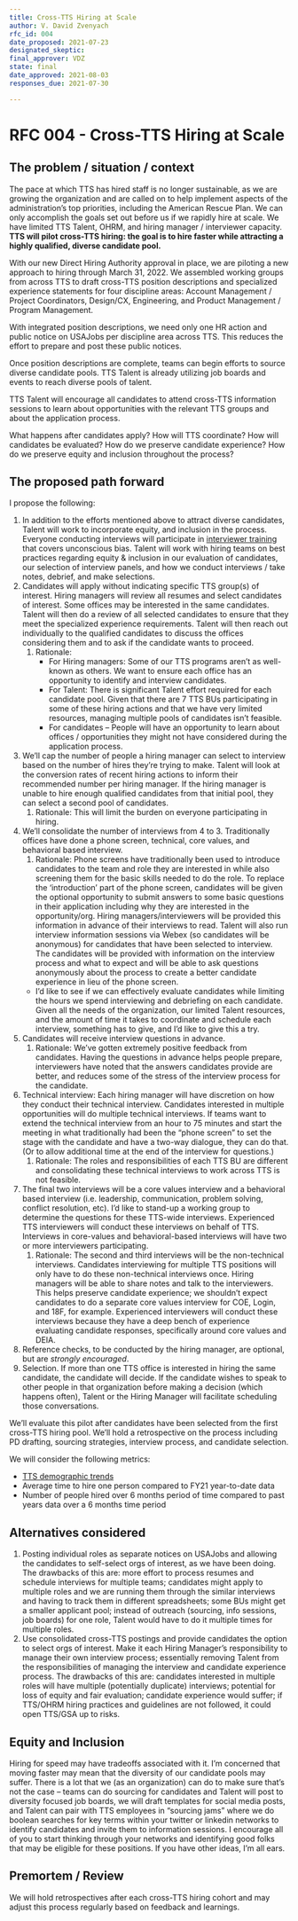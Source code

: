 ```yaml
---
title: Cross-TTS Hiring at Scale
author: V. David Zvenyach 
rfc_id: 004
date_proposed: 2021-07-23
designated_skeptic:
final_approver: VDZ
state: final
date_approved: 2021-08-03
responses_due: 2021-07-30

---
```


# RFC 004 - Cross-TTS Hiring at Scale

## The problem / situation / context
The pace at which TTS has hired staff is no longer sustainable, as we are growing the organization and are called on to help implement aspects of the administration’s top priorities, including the American Rescue Plan. We can only accomplish the goals set out before us if we rapidly hire at scale. We have limited TTS Talent, OHRM, and hiring manager / interviewer capacity. **TTS will pilot cross-TTS hiring: the goal is to hire faster while attracting a highly qualified, diverse candidate pool.**

With our new Direct Hiring Authority approval in place, we are piloting a new approach to hiring through March 31, 2022. We assembled working groups from across TTS to draft cross-TTS position descriptions and specialized experience statements for four discipline areas: Account Management / Project Coordinators, Design/CX, Engineering, and Product Management / Program Management. 

With integrated position descriptions, we need only one HR action and public notice on USAJobs per discipline area across TTS. This reduces the effort to prepare and post these public notices.

Once position descriptions are complete, teams can begin efforts to source diverse candidate pools. TTS Talent is already utilizing job boards and events to reach diverse pools of talent. 

TTS Talent will encourage all candidates to attend cross-TTS information sessions to learn about opportunities with the relevant TTS groups and about the application process. 

What happens after candidates apply? How will TTS coordinate? How will candidates be evaluated? How do we preserve candidate experience? How do we preserve equity and inclusion throughout the process? 

## The proposed path forward

I propose the following:

1. In addition to the efforts mentioned above to attract diverse candidates, Talent will work to incorporate equity, and inclusion in the process. Everyone conducting interviews will participate in [interviewer training](https://docs.google.com/presentation/d/1IvFawhU2lUPIQexUgCgCcRgxjaD5D9BGnRJYkAyM3JY/edit#slide=id.g6d9ab3b2cf_0_404) that covers unconscious bias. Talent will work with hiring teams on best practices regarding equity & inclusion in our evaluation of candidates, our selection of interview panels, and how we conduct interviews / take notes, debrief, and make selections. 
2. Candidates will apply without indicating specific TTS group(s) of interest. Hiring managers will review all resumes and select candidates of interest. Some offices may be interested in the same candidates. Talent will then do a review of all selected candidates to ensure that they meet the specialized experience requirements. Talent will then reach out individually to the qualified candidates to discuss the offices considering them and to ask if the candidate wants to proceed. 
    1. Rationale: 
        - For Hiring managers: Some of our TTS programs aren’t as well-known as others. We want to ensure each office has an opportunity to identify and interview candidates. 
        - For Talent: There is significant Talent effort required for each candidate pool. Given that there are 7 TTS BUs participating in some of these hiring actions and that we have very limited resources, managing multiple pools of candidates isn’t feasible. 
        - For candidates – People will have an opportunity to learn about offices / opportunities they might not have considered during the application process. 
3. We’ll cap the number of people a hiring manager can select to interview based on the number of hires they’re trying to make. Talent will look at the conversion rates of recent hiring actions to inform their recommended number per hiring manager. If the hiring manager is unable to hire enough qualified candidates from that initial pool, they can select a second pool of candidates. 
    1. Rationale: This will limit the burden on everyone participating in hiring. 
4. We’ll consolidate the number of interviews from 4 to 3. Traditionally offices have done a phone screen, technical, core values, and behavioral based interview. 
    1. Rationale: Phone screens have traditionally been used to introduce candidates to the team and role they are interested in while also screening them for the basic skills needed to do the role. To replace the ‘introduction’ part of the phone screen, candidates will be given the optional opportunity to submit answers to some basic questions in their application including why they are interested in the opportunity/org. Hiring managers/interviewers will be provided this information in advance of their interviews to read. Talent will also run interview information sessions via Webex (so candidates will be anonymous) for candidates that have been selected to interview. The candidates will be provided with information on the interview process and what to expect and will be able to ask questions anonymously about the process to create a better candidate experience in lieu of the phone screen.
      - I’d like to see if we can effectively evaluate candidates while limiting the hours we spend interviewing and debriefing on each candidate. Given all the needs of the organization, our limited Talent resources, and the amount of time it takes to coordinate and schedule each interview, something has to give, and I’d like to give this a try. 
5. Candidates will receive interview questions in advance. 
    1. Rationale: We’ve gotten extremely positive feedback from candidates. Having the questions in advance helps people prepare, interviewers have noted that the answers candidates provide are better, and reduces some of the stress of the interview process for the candidate. 
6. Technical interview: Each hiring manager will have discretion on how they conduct their technical interview. Candidates interested in multiple opportunities will do multiple technical interviews. If teams want to extend the technical interview from an hour to 75 minutes and start the meeting in what traditionally had been the “phone screen” to set the stage with the candidate and have a two-way dialogue, they can do that. (Or to allow additional time at the end of the interview for questions.)
    1. Rationale: The roles and responsibilities of each TTS BU are different and consolidating these technical interviews to work across TTS is not feasible. 
7. The final two interviews will be a core values interview and a behavioral based interview (i.e. leadership, communication, problem solving, conflict resolution, etc). I’d like to stand-up a working group to determine the questions for these TTS-wide interviews. Experienced TTS interviewers will conduct these interviews on behalf of TTS. Interviews in core-values and behavioral-based interviews will have two or more interviewers participating. 
    1. Rationale: The second and third interviews will be the non-technical interviews. Candidates interviewing for multiple TTS positions will only have to do these non-technical interviews once. Hiring managers will be able to share notes and talk to the interviewers. This helps preserve candidate experience; we shouldn’t expect candidates to do a separate core values interview for COE, Login, and 18F, for example. Experienced interviewers will conduct these interviews because they have a deep bench of experience evaluating candidate responses, specifically around core values and DEIA. 
8. Reference checks, to be conducted by the hiring manager, are optional, but are *strongly encouraged*.
9. Selection. If more than one TTS office is interested in hiring the same candidate, the candidate will decide. If the candidate wishes to speak to other people in that organization before making a decision (which happens often), Talent or the Hiring Manager will facilitate scheduling those conversations. 

We’ll evaluate this pilot after candidates have been selected from the first cross-TTS hiring pool. We’ll hold a retrospective on the process including PD drafting, sourcing strategies, interview process, and candidate selection. 

We will consider the following metrics:

- [TTS demographic trends](https://docs.google.com/spreadsheets/d/1eYqMhVBRvjCjnJpq_51h_MgLcXZQNN8wacWQC9XdzMw/edit#gid=1850147999)
- Average time to hire one person compared to FY21 year-to-date data
- Number of people hired over 6 months period of time compared to past years data over a 6 months time period

## Alternatives considered

1. Posting individual roles as separate notices on USAJobs and allowing the candidates to self-select orgs of interest, as we have been doing. The drawbacks of this are: more effort to process resumes and schedule interviews for multiple teams; candidates might apply to multiple roles and we are running them through the similar interviews and having to track them in different spreadsheets; some BUs might get a smaller applicant pool; instead of outreach (sourcing, info sessions, job boards) for one role, Talent would have to do it multiple times for multiple roles. 
2. Use consolidated cross-TTS postings and provide candidates the option to select orgs of interest. Make it each Hiring Manager’s responsibility to manage their own interview process; essentially removing Talent from the responsibilities of managing the interview and candidate experience process. The drawbacks of this are: candidates interested in multiple roles will have multiple (potentially duplicate) interviews; potential for loss of equity and fair evaluation; candidate experience would suffer; if TTS/OHRM hiring practices and guidelines are not followed, it could open TTS/GSA up to risks. 

## Equity and Inclusion
Hiring for speed may have tradeoffs associated with it. I’m concerned that moving faster may mean that the diversity of our candidate pools may suffer. There is a lot that we (as an organization) can do to make sure that’s not the case – teams can do sourcing for candidates and Talent will post to diversity focused job boards, we will draft templates for social media posts, and Talent can pair with TTS employees in “sourcing jams” where we do boolean searches for key terms within your twitter or linkedin networks to identify candidates and invite them to information sessions. I encourage all of you to start thinking through your networks and identifying good folks that may be eligible for these positions. If you have other ideas, I’m all ears.

## Premortem / Review
We will hold retrospectives after each cross-TTS hiring cohort and may adjust this process regularly based on feedback and learnings.
